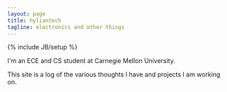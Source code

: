 ```yaml
---
layout: page
title: hyliantech
tagline: electronics and other things
---
```

{% include JB/setup %}

I'm an ECE and CS student at Carnegie Mellon University.

This site is a log of the various thoughts I have and projects I am working on.
